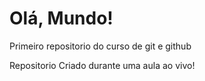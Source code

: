 # Olá, Mundo!
 Primeiro repositorio do curso de git e github

Repositorio Criado durante uma aula ao vivo!